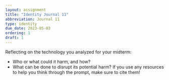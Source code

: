 ```yaml
---
layout: assignment
title: "Identity Journal 11"
abbreviation: Journal 11
type: identity
due_date: 2023-05-03
ordering: 1
draft: 1
---
```


Reflecting on the technology you analyzed for your midterm:

- Who or what could it harm, and how?
- What can be done to disrupt its potential harm?
If you use any resources to help you think through the prompt, make sure to cite them!
